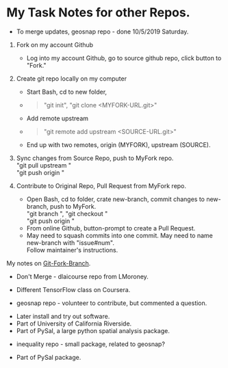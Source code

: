# My Task Notes for other Repos.  

 * To merge updates, geosnap repo - done 10/5/2019 Saturday.  
  1. Fork on my account Github  
     - Log into my account Github, go to source github repo, click button to "Fork."  
  2. Create git repo locally on my computer     
     - Start Bash, cd to new folder, 
     - > "git init", "git clone <MYFORK-URL.git>"  
     - Add remote upstream 
     - >"git remote add upstream <SOURCE-URL.git>"  
     * End up with two remotes, origin (MYFORK), upstream (SOURCE).  
  
  3. Sync changes from Source Repo, push to MyFork repo.  
    "git pull upstream <MASTER>"    
    "git push origin <MASTER>"  
     
  4. Contribute to Original Repo, Pull Request from MyFork repo.  
     - Open Bash, cd to folder, crate new-branch, commit changes to new-branch, push to MyFork.  
    "git branch <NEW-BRANCH>", "git checkout <NEW-BRANCH>"  
    "git push origin <NEW-BRANCH>"      
     - From online Github, button-prompt to create a Pull Request.  
  
     * May need to squash commits into one commit.  May need to name new-branch with "issue#num".   
       Follow maintainer's instructions.  
  
  My notes on [Git-Fork-Branch](wip1/udacity-github/Git-Fork-Branch-memo.txt).  

 * Don't Merge - dlaicourse repo from LMoroney.   
  - Different TensorFlow class on Coursera.  

 * geosnap repo - volunteer to contribute, but commented a question.  
  - Later install and try out software.  
  - Part of University of California Riverside.  
  - Part of PySal, a large python spatial analysis package.  
   
 * inequality repo - small package, related to geosnap?  
  - Part of PySal package.  
